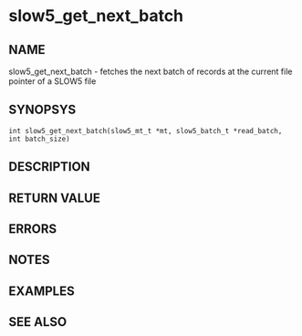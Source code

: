 # slow5_get_next_batch

## NAME

slow5_get_next_batch - fetches the next batch of records at the current file pointer of a SLOW5 file

## SYNOPSYS

`int slow5_get_next_batch(slow5_mt_t *mt, slow5_batch_t *read_batch, int batch_size)`

## DESCRIPTION


## RETURN VALUE


## ERRORS


## NOTES


## EXAMPLES


## SEE ALSO

